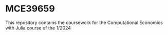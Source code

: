 # MCE39659
This repository contains the coursework for the Computational Economics with Julia course of the 1/2024
